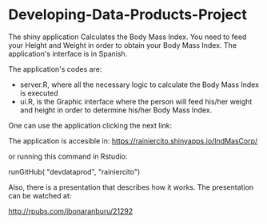 Developing-Data-Products-Project
================================

The shiny application Calculates the Body Mass Index. 
You need to feed your Height and Weight in order to obtain your Body Mass Index. The application's interface is in Spanish.

The application's codes are:
* server.R, where all the necessary logic to calculate the Body Mass Index is executed 
* ui.R, is the Graphic interface where the person will feed his/her weight and height in order to determine his/her Body Mass Index. 

One can use the application clicking the next link:

The application is accesible in: https://rainiercito.shinyapps.io/IndMasCorp/

or running this command in Rstudio:

runGitHub( "devdataprod", "rainiercito") 

Also, there is a presentation that describes how it works. The presentation can be watched at: 

http://rpubs.com/ibonaranburu/21292
